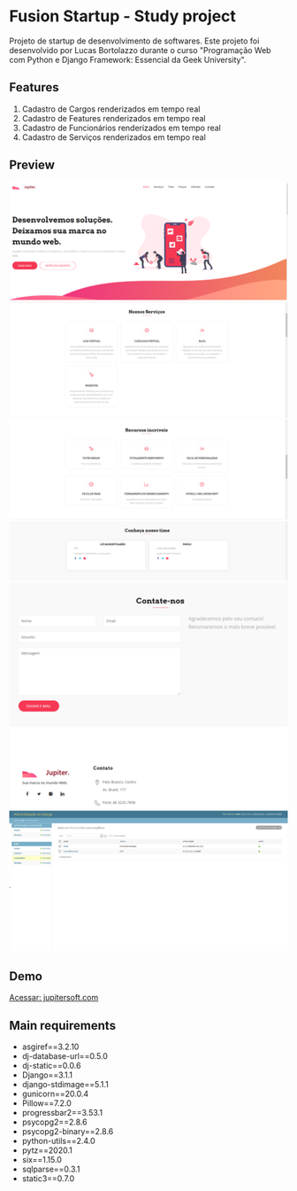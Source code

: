 # Fusion Startup - Study project

Projeto de startup de desenvolvimento de softwares.
Este projeto foi desenvolvido por Lucas Bortolazzo durante o curso "Programação Web com Python e Django Framework: Essencial da Geek University".

## Features

1. Cadastro de Cargos renderizados em tempo real
2. Cadastro de Features renderizados em tempo real
3. Cadastro de Funcionários renderizados em tempo real
4. Cadastro de Serviços renderizados em tempo real

## Preview

![print](prints/Principal.PNG) 
![print](prints/02.PNG) 
![print](prints/03.PNG) 
![print](prints/04.PNG) 
![print](prints/Contato.PNG) 
![print](prints/06.PNG) 

## Demo
[Acessar: jupitersoft.com](https://jupitersoft.herokuapp.com/)
 
## Main requirements

* asgiref==3.2.10
* dj-database-url==0.5.0
* dj-static==0.0.6
* Django==3.1.1
* django-stdimage==5.1.1
* gunicorn==20.0.4
* Pillow==7.2.0
* progressbar2==3.53.1
* psycopg2==2.8.6
* psycopg2-binary==2.8.6
* python-utils==2.4.0
* pytz==2020.1
* six==1.15.0
* sqlparse==0.3.1
* static3==0.7.0 
